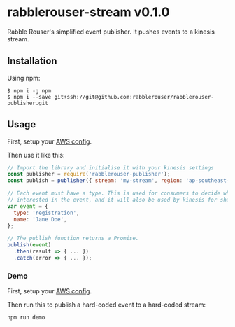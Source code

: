 # rabblerouser-stream v0.1.0

Rabble Rouser's simplified event publisher. It pushes events to a kinesis stream.

## Installation

Using npm:
```shell
$ npm i -g npm
$ npm i --save git+ssh://git@github.com:rabblerouser/rabblerouser-publisher.git
```

## Usage

First, setup your [AWS config](https://docs.aws.amazon.com/cli/latest/userguide/cli-chap-getting-started.html).

Then use it like this:

```js
// Import the library and initialise it with your kinesis settings
const publisher = require('rabblerouser-publisher');
const publish = publisher({ stream: 'my-stream', region: 'ap-southeast-2' });

// Each event must have a type. This is used for consumers to decide whether they are
// interested in the event, and it will also be used by kinesis for sharding of events.
var event = {
  type: 'registration',
  name: 'Jane Doe',
};

// The publish function returns a Promise.
publish(event)
  .then(result => { ... })
  .catch(error => { ... });
```

### Demo

First, setup your [AWS config](https://docs.aws.amazon.com/cli/latest/userguide/cli-chap-getting-started.html).

Then run this to publish a hard-coded event to a hard-coded stream:

`npm run demo`
